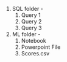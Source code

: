 1) SQL folder -
	1) Query 1 
	2) Query 2 
	3) Query 3
3) ML folder -
	1) Notebook
	2) Powerpoint File 
	3) Scores.csv 
